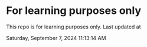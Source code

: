 # For learning purposes only
This repo is for learning purposes only.
Last updated at

Saturday, September 7, 2024 11:13:14 AM

